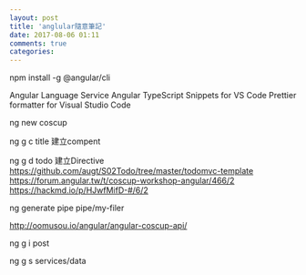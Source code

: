 ```yaml
---
layout: post
title: 'anglular隨意筆記'
date: 2017-08-06 01:11
comments: true
categories: 
---
```

npm install -g @angular/cli



Angular Language Service
Angular TypeScript Snippets for VS Code
Prettier formatter for Visual Studio Code


ng new coscup

ng g c title 建立compent

ng g d todo 建立Directive
https://github.com/augt/S02Todo/tree/master/todomvc-template
https://forum.angular.tw/t/coscup-workshop-angular/466/2
https://hackmd.io/p/HJwfMifD-#/6/2



ng generate pipe pipe/my-filer


http://oomusou.io/angular/angular-coscup-api/


ng g i post

 ng g s services/data